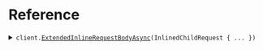 # Reference
<details><summary><code>client.<a href="">ExtendedInlineRequestBodyAsync</a>(InlinedChildRequest { ... })</code></summary>
<dl>
<dd>

#### 🔌 Usage

<dl>
<dd>

<dl>
<dd>

```csharp
await client.ExtendedInlineRequestBodyAsync(
    new InlinedChildRequest { Child = "string", Parent = "string" }
);

```
</dd>
</dl>
</dd>
</dl>

#### ⚙️ Parameters

<dl>
<dd>

<dl>
<dd>

**request:** `InlinedChildRequest` 
    
</dd>
</dl>
</dd>
</dl>


</dd>
</dl>
</details>
